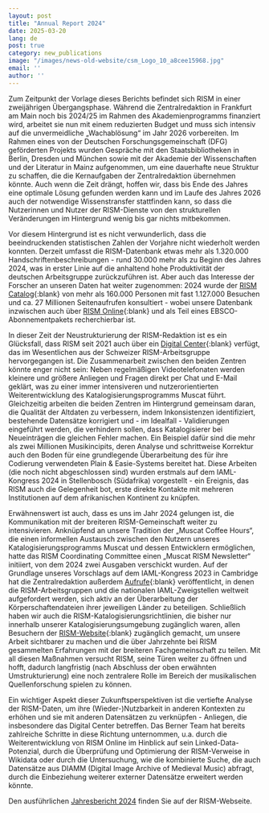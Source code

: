 ```yaml
---
layout: post
title: "Annual Report 2024"
date: 2025-03-20
lang: de
post: true
category: new_publications
image: "/images/news-old-website/csm_Logo_10_a8cee15968.jpg"
email: ''
author: ''
---
```


Zum Zeitpunkt der Vorlage dieses Berichts befindet sich RISM in einer zweijährigen Übergangsphase. Während die Zentralredaktion in Frankfurt am Main noch bis 2024/25 im Rahmen des Akademienprogramms finanziert wird, arbeitet sie nun mit einem reduzierten Budget und muss sich intensiv auf die unvermeidliche „Wachablösung“ im Jahr 2026 vorbereiten. Im Rahmen eines von der Deutschen Forschungsgemeinschaft (DFG) geförderten Projekts wurden Gespräche mit den Staatsbibliotheken in Berlin, Dresden und München sowie mit der Akademie der Wissenschaften und der Literatur in Mainz aufgenommen, um eine dauerhafte neue Struktur zu schaffen, die die Kernaufgaben der Zentralredaktion übernehmen könnte. Auch wenn die Zeit drängt, hoffen wir, dass bis Ende des Jahres eine optimale Lösung gefunden werden kann und im Laufe des Jahres 2026 auch der notwendige Wissenstransfer stattfinden kann, so dass die Nutzerinnen und Nutzer der RISM-Dienste von den strukturellen Veränderungen im Hintergrund wenig bis gar nichts mitbekommen.

Vor diesem Hintergrund ist es nicht verwunderlich, dass die beeindruckenden statistischen Zahlen der Vorjahre nicht wiederholt werden konnten. Derzeit umfasst die RISM-Datenbank etwas mehr als 1.320.000 Handschriftenbeschreibungen - rund 30.000 mehr als zu Beginn des Jahres 2024, was in erster Linie auf die anhaltend hohe Produktivität der deutschen Arbeitsgruppe zurückzuführen ist. Aber auch das Interesse der Forscher an unseren Daten hat weiter zugenommen: 2024 wurde der [RISM Catalog](https://opac.rism.info){:blank} von mehr als 160.000 Personen mit fast 1.127.000 Besuchen und ca. 27 Millionen Seitenaufrufen konsultiert - wobei unsere Datenbank inzwischen auch über [RISM Online](https://rism.online){:blank} und als Teil eines EBSCO-Abonnementpakets recherchierbar ist.

In dieser Zeit der Neustrukturierung der RISM-Redaktion ist es ein Glücksfall, dass RISM seit 2021 auch über ein [Digital Center](https://rism.digital/){:blank} verfügt, das im Wesentlichen aus der Schweizer RISM-Arbeitsgruppe hervorgegangen ist. Die Zusammenarbeit zwischen den beiden Zentren könnte enger nicht sein: Neben regelmäßigen Videotelefonaten werden kleinere und größere Anliegen und Fragen direkt per Chat und E-Mail geklärt, was zu einer immer intensiveren und nutzerorientierten Weiterentwicklung des Katalogisierungsprogramms Muscat führt. Gleichzeitig arbeiten die beiden Zentren im Hintergrund gemeinsam daran, die Qualität der Altdaten zu verbessern, indem Inkonsistenzen identifiziert, bestehende Datensätze korrigiert und - im Idealfall - Validierungen eingeführt werden, die verhindern sollen, dass Katalogisierer bei Neueinträgen die gleichen Fehler machen. Ein Beispiel dafür sind die mehr als zwei Millionen Musikincipits, deren Analyse und schrittweise Korrektur auch den Boden für eine grundlegende Überarbeitung des für ihre Codierung verwendeten Plain & Easie-Systems bereitet hat. Diese Arbeiten (die noch nicht abgeschlossen sind) wurden erstmals auf dem IAML-Kongress 2024 in Stellenbosch (Südafrika) vorgestellt - ein Ereignis, das RISM auch die Gelegenheit bot, erste direkte Kontakte mit mehreren Institutionen auf dem afrikanischen Kontinent zu knüpfen.

Erwähnenswert ist auch, dass es uns im Jahr 2024 gelungen ist, die Kommunikation mit der breiteren RISM-Gemeinschaft weiter zu intensivieren. Anknüpfend an unsere Tradition der „Muscat Coffee Hours“, die einen informellen Austausch zwischen den Nutzern unseres Katalogisierungsprogramms Muscat und dessen Entwicklern ermöglichen, hatte das RISM Coordinating Committee einen „Muscat RISM Newsletter“ initiiert, von dem 2024 zwei Ausgaben verschickt wurden. Auf der Grundlage unseres Vorschlags auf dem IAML-Kongress 2023 in Cambridge hat die Zentralredaktion außerdem [Aufrufe](https://rism.info/new_at_rism/2024/10/17/updating-rism-series-c.html){:blank} veröffentlicht, in denen die RISM-Arbeitsgruppen und die nationalen IAML-Zweigstellen weltweit aufgefordert werden, sich aktiv an der Überarbeitung der Körperschaftendateien ihrer jeweiligen Länder zu beteiligen. Schließlich haben wir auch die RISM-Katalogisierungsrichtlinien, die bisher nur innerhalb unserer Katalogisierungsumgebung zugänglich waren, allen Besuchern der [RISM-Website](https://guidelines.rism.info/){:blank} zugänglich gemacht, um unsere Arbeit sichtbarer zu machen und die über Jahrzehnte bei RISM gesammelten Erfahrungen mit der breiteren Fachgemeinschaft zu teilen. Mit all diesen Maßnahmen versucht RISM, seine Türen weiter zu öffnen und hofft, dadurch langfristig (nach Abschluss der oben erwähnten Umstrukturierung) eine noch zentralere Rolle im Bereich der musikalischen Quellenforschung spielen zu können.

Ein wichtiger Aspekt dieser Zukunftsperspektiven ist die vertiefte Analyse der RISM-Daten, um ihre (Wieder-)Nutzbarkeit in anderen Kontexten zu erhöhen und sie mit anderen Datensätzen zu verknüpfen - Anliegen, die insbesondere das Digital Center betreffen. Das Berner Team hat bereits zahlreiche Schritte in diese Richtung unternommen, u.a. durch die Weiterentwicklung von RISM Online im Hinblick auf sein Linked-Data-Potenzial, durch die Überprüfung und Optimierung der RISM-Verweise in Wikidata oder durch die Untersuchung, wie die kombinierte Suche, die auch Datensätze aus DIAMM (Digital Image Archive of Medieval Music) abfragt, durch die Einbeziehung weiterer externer Datensätze erweitert werden könnte.

Den ausführlichen [Jahresbericht 2024](/publications/annual-reports/2024.html) finden Sie auf der RISM-Webseite.
